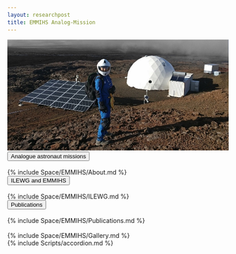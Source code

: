 ```yaml
---
layout: researchpost
title: EMMIHS Analog-Mission
---
```


<style>
  #emmihs3 {
    background-color: black;
    color: white}
</style>
<div>
  <img src="/Space/EMMIHS3/astrofinalEVA.jpg" alt="Priyanka Analogue astronaut">
  <body>
    <div>
      <button class="accordion">Analogue astronaut missions </button>
      <div class="panel"> <br>
        {% include Space/EMMIHS/About.md %} <br>
      </div>
      <button class="accordion">ILEWG and EMMIHS</button>
      <div class="panel"> <br>
        {% include Space/EMMIHS/ILEWG.md %} <br>
      </div>
      <button class="accordion">Publications</button>
      <div class="panel"> <br>
        {% include Space/EMMIHS/Publications.md %} <br>
      </div>  
    </div>
    <div> <br>
      {% include Space/EMMIHS/Gallery.md %} <br>
    </div>  
  </body>
  {% include Scripts/accordion.md %}
</div>